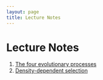 ```yaml
---
layout: page
title: Lecture Notes
---
```


# Lecture Notes 

1. [The four evolutionary processes](https://colab.research.google.com/drive/14qvLurhNE75IdWMBXjfCabkfqf_8Jtrz?usp=sharing)
2. [Density-dependent selection]()
